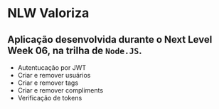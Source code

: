# NLW Valoriza

## Aplicação desenvolvida durante o Next Level Week 06, na trilha de `Node.JS`.

- Autentucação por JWT
- Criar e remover usuários
- Criar e remover tags
- Criar e remover compliments
- Verificação de tokens
